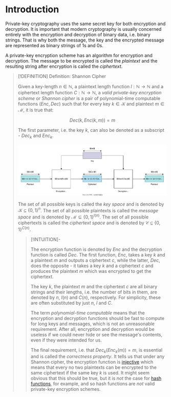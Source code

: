 # Introduction
Private-key cryptography uses the same secret key for both encryption and decryption. It is important that modern cryptography is usually concerned entirely with the encryption and decryption of binary data, i.e. binary strings. That is why both the message, the key and the encrypted message are represented as binary strings of 1s and 0s.

A private-key encryption scheme has an algorithm for encryption and decryption. The message to be encrypted is called the *plaintext* and the resulting string after encryption is called the *ciphertext*.

>[!DEFINITION] Definition: Shannon Cipher
>
>Given a key-length $n \in \mathbb{N}$, a plaintext length function $l: \mathbb{N} \to \mathbb{N}$ and a ciphertext length function $C: \mathbb{N} \to \mathbb{N}$, a *valid private-key encryption scheme* or *Shannon cipher* is a pair of polynomial-time computable functions $(\textit{Enc}, \textit{Dec})$ such that for every key $k \in \mathcal{K}$ and plaintext $m \in \mathcal{M}$, it is true that:
>
>$$
>\textit{Dec}(k, \textit{Enc}(k,m)) = m
>$$
>
>
>The first parameter, i.e. the key $k$, can also be denoted as a subscript - $\textit{Dec}_k$ and $\textit{Enc}_k$.
>
>![](Resources/Images/Private-Key%20Encryption%20Scheme.svg)
>
>The set of all possible keys is called the *key space* and is denoted by $\mathcal{K} \subseteq \{0,1\}^n$. The set of all possible plaintexts is called the *message space* and is denoted by $\mathcal{M} \subseteq \{0,1\}^{l(n)}$. The set of all possible ciphertexts is called the *ciphertext space* and is denoted by $\mathcal{C} \subseteq \{0,1\}^{C(n)}$.
>
>>[!INTUITION]-
>>
>>The encryption function is denoted by $\textit{Enc}$ and the decryption function is called $\textit{Dec}$. The first function, $\textit{Enc}$,  takes a key $k$ and a plaintext $m$ and outputs a ciphertext $c$, while the latter, $\textit{Dec}$, does the opposite - it takes a key $k$ and a ciphertext $c$ and produces the plaintext $m$ which was encrypted to get the ciphertext.
>>
>>The key $k$, the plaintext $m$ and the ciphertext $c$ are all binary strings and their lengths, i.e. the number of bits in them, are denoted by $n$, $l(n)$ and $C(n)$, respectively. For simplicity, these are often substituted by just $n$, $l$ and $C$.
>>
>>The term *polynomial-time computable* means that the encryption and decryption functions should be fast to compute for long keys and messages, which is not an unreasonable requirement. After all, encryption and decryption would be useless if we could never hide or see the message's contents, even if they were intended for us.
>>
>>The final requirement, i.e. that $\textit{Dec}_k(\textit{Enc}_k(m)) = m$, is essential and is called the *correctness property*. It tells us that under any Shannon cipher, the encryption function is [injective](../../../Mathematics/Analysis/Functions/Injections,%20Surjections%20and%20Bijections.md) which means that every no two plaintexts can be encrypted to the same ciphertext if the same key $k$ is used. It might seem obvious that this should be true, but it is *not* the case for [hash functions](../Hash%20Functions/index.md), for example, and so hash functions are *not* valid private-key encryption schemes.
>>
>

